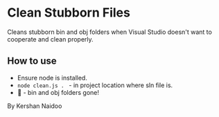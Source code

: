 # Clean Stubborn Files

Cleans stubborn bin and obj folders when Visual Studio doesn't want to cooperate and clean properly.

## How to use

- Ensure node is installed.
- `node clean.js . ` - in project location where sln file is.
- :tada: - bin and obj folders gone!

By Kershan Naidoo
